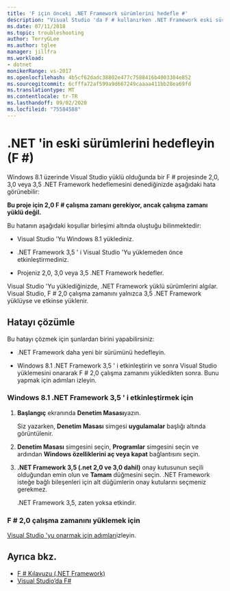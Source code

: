 ```yaml
---
title: 'F için önceki .NET Framework sürümlerini hedefle #'
description: "Visual Studio 'da F # kullanırken .NET Framework eski sürümü hedefleme hakkında bilgi edinin."
ms.date: 07/11/2018
ms.topic: troubleshooting
author: TerryGLee
ms.author: tglee
manager: jillfra
ms.workload:
- dotnet
monikerRange: vs-2017
ms.openlocfilehash: 4b5cf62dadc38802e477c7588416b4003304e852
ms.sourcegitcommit: 6cfffa72af599a9d667249caaaa411bb28ea69fd
ms.translationtype: MT
ms.contentlocale: tr-TR
ms.lasthandoff: 09/02/2020
ms.locfileid: "75584588"
---
```

# <a name="target-older-versions-of-net-f"></a>.NET 'in eski sürümlerini hedefleyin (F #)

Windows 8.1 üzerinde Visual Studio yüklü olduğunda bir F # projesinde 2,0, 3,0 veya 3,5 .NET Framework hedeflemesini denediğinizde aşağıdaki hata görünebilir:

**Bu proje için 2,0 F # çalışma zamanı gerekiyor, ancak çalışma zamanı yüklü değil.**

Bu hatanın aşağıdaki koşullar birleşimi altında oluştuğu bilinmektedir:

- Visual Studio 'Yu Windows 8.1 yüklediniz.

- .NET Framework 3,5 ' i Visual Studio 'Yu yüklemeden önce etkinleştirmediniz.

- Projeniz 2,0, 3,0 veya 3,5 .NET Framework hedefler.

Visual Studio 'Yu yüklediğinizde, .NET Framework yüklü sürümlerini algılar. Visual Studio, F # 2,0 çalışma zamanını yalnızca 3,5 .NET Framework yüklüyse ve etkinse yüklenir.

## <a name="resolve-the-error"></a>Hatayı çözümle

Bu hatayı çözmek için şunlardan birini yapabilirsiniz:

- .NET Framework daha yeni bir sürümünü hedefleyin.

- Windows 8.1 .NET Framework 3,5 ' i etkinleştirin ve sonra Visual Studio yüklemesini onararak F # 2,0 çalışma zamanını yükledikten sonra. Bunu yapmak için adımları izleyin.

### <a name="to-enable-the-net-framework-35-on-windows-81"></a>Windows 8.1 .NET Framework 3,5 ' i etkinleştirmek için

1. **Başlangıç** ekranında **Denetim Masası**yazın.

   Siz yazarken, **Denetim Masası** simgesi **uygulamalar** başlığı altında görüntülenir.

2. **Denetim Masası** simgesini seçin, **Programlar** simgesini seçin ve ardından **Windows özelliklerini aç veya kapat** bağlantısını seçin.

3. **.NET Framework 3,5 (.net 2,0 ve 3,0 dahil)** onay kutusunun seçili olduğundan emin olun ve **Tamam** düğmesini seçin. .NET Framework isteğe bağlı bileşenleri için alt düğümlerin onay kutularını seçmeniz gerekmez.

   .NET Framework 3,5, zaten yoksa etkindir.

### <a name="to-install-the-f-20-runtime"></a>F # 2,0 çalışma zamanını yüklemek için

[Visual Studio 'yu onarmak için adımları](../install/repair-visual-studio.md)izleyin.

## <a name="see-also"></a>Ayrıca bkz.

- [F # Kılavuzu (.NET Framework)](/dotnet/fsharp/)
- [Visual Studio’da F#](fsharp-visual-studio.md)
